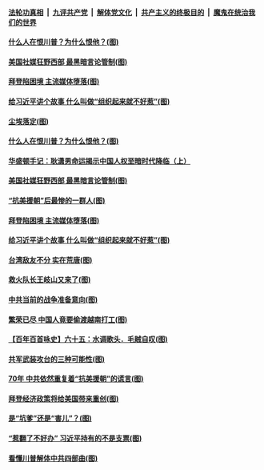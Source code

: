 

####  [法轮功真相](../../../../basic/blob/master/README.md?t=10281602) &nbsp;|&nbsp; [九评共产党](../../../../9ping.md/blob/master/README.md?t=10281602) &nbsp;|&nbsp; [解体党文化](../../../../jtdwh.md/blob/master/README.md?t=10281602)  &nbsp;|&nbsp; [共产主义的终极目的](../../../../gczydzjmd.md/blob/master/README.md?t=10281602) &nbsp;|&nbsp; [魔鬼在统治我们的世界](../../../../mgztzwmdsj.md/blob/master/README.md?t=10281602) 


#### [什么人在恨川普？为什么恨他？(图)](../pages/p4/950625.md?t=10281602) 

#### [美国社媒狂野西部 最黑暗言论管制(图)](../pages/p4/950631.md?t=10281602) 

#### [拜登陷困境 主流媒体堕落(图)](../pages/p4/950618.md?t=10281602) 


#### [给习近平讲个故事 什么叫做“组织起来就不好惹”(图)](../pages/p4/950512.md?t=10281602) 


#### [尘埃落定(图)](../pages/p4/950640.md?t=10281602) 

#### [什么人在恨川普？为什么恨他？(图)](../pages/p4/950625.md?t=10281602) 

#### [华盛顿手记：耿潇男命运揭示中国人权至暗时代降临（上）](../pages/p4/950633.md?t=10281602) 

#### [美国社媒狂野西部 最黑暗言论管制(图)](../pages/p4/950631.md?t=10281602) 

#### [“抗美援朝”后最惨的一群人(图)](../pages/p4/950627.md?t=10281602) 

#### [拜登陷困境 主流媒体堕落(图)](../pages/p4/950618.md?t=10281602) 


#### [给习近平讲个故事 什么叫做“组织起来就不好惹”(图)](../pages/p4/950512.md?t=10281602) 

#### [台湾敌友不分 实在荒唐(图)](../pages/p4/950527.md?t=10281602) 

#### [救火队长王岐山又来了(图)](../pages/p4/950523.md?t=10281602) 

#### [中共当前的战争准备意向(图)](../pages/p4/950517.md?t=10281602) 

#### [繁荣已尽 中国人竟要偷渡越南打工(图)](../pages/p4/950513.md?t=10281602) 

#### [【百年百首咏史】六十五：水调歌头．毛贼自叹(图)](../pages/p4/950496.md?t=10281602) 

#### [共军武装攻台的三种可能性(图)](../pages/p4/950393.md?t=10281602) 

#### [70年 中共依然重复着“抗美援朝”的谎言(图)](../pages/p4/950392.md?t=10281602) 

#### [拜登经济政策将给美国带来重创(图)](../pages/p4/950390.md?t=10281602) 

#### [是“坑爹”还是“害儿”？(图)](../pages/p4/950389.md?t=10281602) 

#### [“惹翻了不好办” 习近平持有的不是支票(图)](../pages/p4/950348.md?t=10281602) 

#### [看懂川普解体中共四部曲(图)](../pages/p4/950317.md?t=10281602) 

